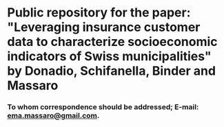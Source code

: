 # Public repository for the paper: "Leveraging insurance customer data to characterize socioeconomic indicators of Swiss municipalities" by Donadio, Schifanella, Binder and Massaro

### To whom correspondence should be addressed; E-mail: ema.massaro@gmail.com.
